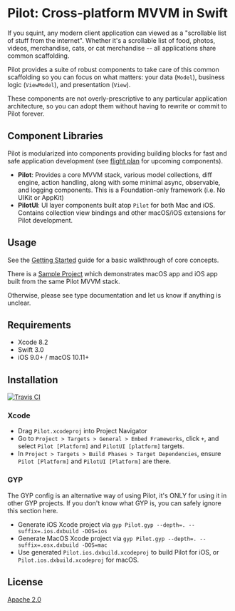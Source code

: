 # Pilot: Cross-platform MVVM in Swift

If you squint, any modern client application can viewed as a "scrollable list of stuff from the internet". Whether it's a scrollable list of food, photos, videos, merchandise, cats, or cat merchandise -- all applications share common scaffolding.

Pilot provides a suite of robust components to take care of this common scaffolding so you can focus on what matters: your data (`Model`), business logic (`ViewModel`), and presentation (`View`).

These components are not overly-prescriptive to any particular application architecture, so you can adopt them without having to rewrite or commit to Pilot forever.

## Component Libraries

Pilot is modularized into components providing building blocks for fast and safe application development (see [flight plan](Documentation/FlightPlan.md) for upcoming components).

- **Pilot**: Provides a core MVVM stack, various model collections, diff engine, action handling, along with some minimal async, observable, and logging components. This is a Foundation-only framework (i.e. No UIKit or AppKit)
- **PilotUI**: UI layer components built atop `Pilot` for both Mac and iOS. Contains collection view bindings and other macOS/iOS extensions for Pilot development.

## Usage

See the [Getting Started](Documentation/GettingStarted.md) guide for a basic walkthrough of core concepts.

There is a [Sample Project](Examples/iTunesSearch) which demonstrates macOS app and iOS app built from the same Pilot MVVM stack.

Otherwise, please see type documentation and let us know if anything is unclear.

## Requirements

- Xcode 8.2
- Swift 3.0
- iOS 9.0+ / macOS 10.11+

## Installation

[![Travis CI](https://travis-ci.org/dropbox/pilot.svg?branch=master)](https://travis-ci.org/dropbox/pilot)

### Xcode

- Drag `Pilot.xcodeproj` into Project Navigator
- Go to `Project > Targets > General > Embed Frameworks`, click `+`, and select `Pilot [Platform]` and `PilotUI [platform]` targets.
- In `Project > Targets > Build Phases > Target Dependencies`, ensure `Pilot [Platform]` and `PilotUI [Platform]` are there.

### GYP

The GYP config is an alternative way of using Pilot, it's ONLY for using it in other GYP projects.
If you don't know what GYP is, you can safely ignore this section here.

- Generate iOS Xcode project via `gyp Pilot.gyp --depth=. --suffix=.ios.dxbuild -DOS=ios`
- Generate MacOS Xcode project via `gyp Pilot.gyp --depth=. --suffix=.osx.dxbuild -DOS=mac`
- Use generated `Pilot.ios.dxbuild.xcodeproj` to build Pilot for iOS, or `Pilot.ios.dxbuild.xcodeproj` for macOS.

## License

[Apache 2.0](LICENSE)


